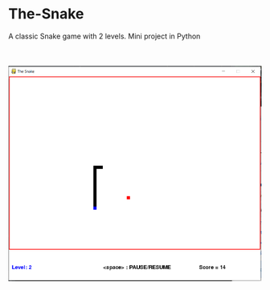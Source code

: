 # The-Snake
A classic Snake game with 2 levels. Mini project in Python
</br></br></br></br>
<img src="https://github.com/MohitSinghvi/The-Snake/blob/master/Snake_screenshot.PNG?raw=true"></img>

